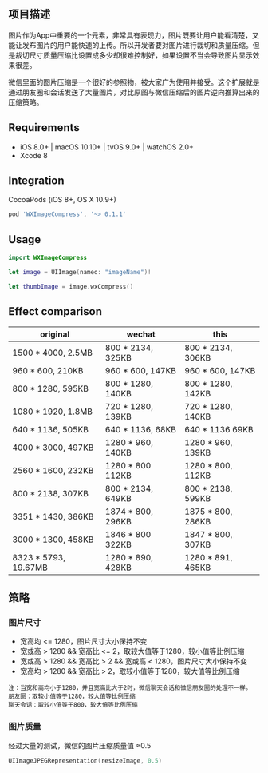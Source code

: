 ## 项目描述
图片作为App中重要的一个元素，非常具有表现力，图片既要让用户能看清楚，又能让发布图片的用户能快速的上传。所以开发者要对图片进行裁切和质量压缩。但是裁切尺寸质量压缩比设置成多少却很难控制好，如果设置不当会导致图片显示效果很差。

微信里面的图片压缩是一个很好的参照物，被大家广为使用并接受。这个扩展就是通过朋友圈和会话发送了大量图片，对比原图与微信压缩后的图片逆向推算出来的压缩策略。

## Requirements
* iOS 8.0+ | macOS 10.10+ | tvOS 9.0+ | watchOS 2.0+
* Xcode 8

## Integration
CocoaPods (iOS 8+, OS X 10.9+)
```ruby
pod 'WXImageCompress', '~> 0.1.1'
```


## Usage
```swift
import WXImageCompress
```
```swift
let image = UIImage(named: "imageName")!
```
```swift
let thumbImage = image.wxCompress()
```


## Effect comparison
| original | wechat | this |
| --------   | -----   | ---- |
| 1500 * 4000,  2.5MB | 800 * 2134, 325KB | 800 * 2134, 306KB |
| 960 * 600,    210KB | 960 * 600, 147KB | 960 * 600, 147KB |
| 800 * 1280,   595KB | 800 * 1280, 140KB | 800 * 1280, 142KB |
| 1080 * 1920,  1.8MB | 720 * 1280, 139KB | 720 * 1280, 140KB |
| 640 * 1136,   505KB | 640 * 1136, 68KB | 640 * 1136 69KB |
| 4000 * 3000,  497KB | 1280 * 960, 140KB | 1280 * 960, 139KB |
| 2560 * 1600,  232KB | 1280 * 800 112KB | 1280 * 800, 112KB |
| 800 * 2138,   307KB | 800 * 2134, 649KB | 800 * 2138, 599KB |
| 3351 * 1430,  386KB | 1874 * 800, 296KB | 1875 * 800, 286KB |
| 3000 * 1300,   458KB | 1846 * 800 322KB | 1847 * 800, 307KB |
| 8323 * 5793,  19.67MB | 1280 * 890, 428KB | 1280 * 891, 465KB |


## 策略
### 图片尺寸
* 宽高均 <= 1280，图片尺寸大小保持不变
* 宽或高   >  1280 && 宽高比 <= 2，取较大值等于1280，较小值等比例压缩
* 宽或高   >  1280 && 宽高比  > 2 && 宽或高 < 1280，图片尺寸大小保持不变
* 宽高均 >  1280 && 宽高比  > 2，取较小值等于1280，较大值等比例压缩

```
注：当宽和高均小于1280，并且宽高比大于2时，微信聊天会话和微信朋友圈的处理不一样。
朋友圈：取较小值等于1280，较大值等比例压缩
聊天会话：取较小值等于800，较大值等比例压缩
```
### 图片质量
经过大量的测试，微信的图片压缩质量值 ≈0.5 

```swift
UIImageJPEGRepresentation(resizeImage, 0.5)
```
